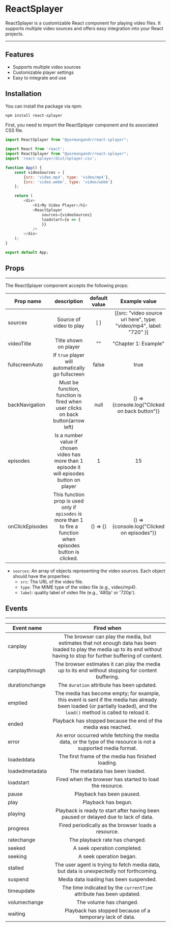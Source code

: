 # ReactSplayer

ReactSplayer is a customizable React component for playing video files. It supports multiple video sources and offers
easy integration into your React projects.

---

## Features

- Supports multiple video sources
- Customizable player settings
- Easy to integrate and use

## Installation

You can install the package via npm:

```bash
npm install react-splayer
```

First, you need to import the ReactSplayer component and its associated CSS file.

```javascript
import ReactSplayer from "@yormungandr/react-splayer";
```

```javascript
import React from 'react';
import ReactSplayer from "@yormungandr/react-splayer";
import 'react-splayer/dist/splayer.css';

function App() {
    const videoSources = [
        {src: 'video.mp4', type: 'video/mp4'},
        {src: 'video.webm', type: 'video/webm'}
    ];

    return (
        <div>
            <h1>My Video Player</h1>
            <ReactSplayer
                sources={videoSources}
                loadstart={e => {
                }}
            />
        </div>
    );
}

export default App;

```

## Props

---

The ReactSplayer component accepts the following props:

| Prop name       |                                                   description                                                    | default value |                           Example value                            |
|-----------------|:----------------------------------------------------------------------------------------------------------------:|:-------------:|:------------------------------------------------------------------:|
| sources         |                                             Source of video to play                                              |      [ ]      | [{src: "video source uri here", type: "video/mp4", label: "720" }] |
| videoTitle      |                                              Title shown on player                                               |      ""       |                        "Chapter 1: Example"                        |
| fullscreenAuto  |                                If `true` player will automatically go fullscreen                                 |     false     |                                true                                |
| backNavigation  |                 Must be function, function is fired when user clicks on back button(arrow left)                  |     null      |           () => {console.log("Clicked on back button")}            |
| episodes        |           Is a number value if chosen video has more than 1 episode it will episodes button on player            |       1       |                                 15                                 |
| onClickEpisodes | This function prop is used only if `episodes` is more than 1 to fire a function when episodes button is clicked. |   () => {}    |             () => {console.log("Clicked on episodes")}             |

- `sources`: An array of objects representing the video sources. Each object should have the properties:
    - `src`: The URL of the video file.
    - `type`: The MIME type of the video file (e.g., video/mp4).
    - `label`: quality label of video file (e.g., '480p' or '720p').

## Events

---

| Event name     |                                                                                 Fired when                                                                                  |
|----------------|:---------------------------------------------------------------------------------------------------------------------------------------------------------------------------:|
| canplay        | The browser can play the media, but estimates that not enough data has been loaded to play the media up to its end without having to stop for further buffering of content. |
| canplaythrough |                                      The browser estimates it can play the media up to its end without stopping for content buffering.                                      |
| durationchange |                                                                 The `duration` attribute has been updated.                                                                  |
| emptied        |   The media has become empty; for example, this event is sent if the media has already been loaded (or partially loaded), and the `load()` method is called to reload it.   |
| ended          |                                                       Playback has stopped because the end of the media was reached.                                                        |
| error          |                                An error occurred while fetching the media data, or the type of the resource is not a supported media format.                                |
| loadeddata     |                                                             The first frame of the media has finished loading.                                                              |
| loadedmetadata |                                                                        The metadata has been loaded.                                                                        |
| loadstart      |                                                          Fired when the browser has started to load the resource.                                                           |
| pause          |                                                                          Playback has been paused.                                                                          |
| play           |                                                                             Playback has begun.                                                                             |
| playing        |                                             Playback is ready to start after having been paused or delayed due to lack of data.                                             |
| progress       |                                                             Fired periodically as the browser loads a resource.                                                             |
| ratechange     |                                                                       The playback rate has changed.                                                                        |
| seeked         |                                                                         A seek operation completed.                                                                         |
| seeking        |                                                                           A seek operation began.                                                                           |
| stalled        |                                           The user agent is trying to fetch media data, but data is unexpectedly not forthcoming.                                           |
| suspend        |                                                                   Media data loading has been suspended.                                                                    |
| timeupdate     |                                                     The time indicated by the `currentTime` attribute has been updated.                                                     |
| volumechange   |                                                                           The volume has changed.                                                                           |
| waiting        |                                                          Playback has stopped because of a temporary lack of data.                                                          |

